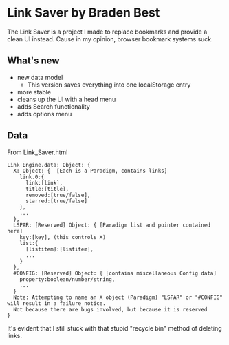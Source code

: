 # Link Saver by Braden Best

The Link Saver is a project I made to replace bookmarks and provide a clean UI instead. Cause in my opinion, browser bookmark systems suck.

## What's new

* new data model
  * This version saves everything into one localStorage entry
* more stable
* cleans up the UI with a head menu
* adds Search functionality
* adds options menu

## Data

From Link_Saver.html

    Link Engine.data: Object: { 
      X: Object: {  [Each is a Paradigm, contains links]
        link.0:{
          link:[link],
          title:[title],
          removed:[true/false],
          starred:[true/false]
        },
        ...
      },
      LSPAR: [Reserved] Object: { [Paradigm list and pointer contained here]
        key:[key], (this controls X)
        list:{
          [listitem]:[listitem],
          ...
        }
      },
      #CONFIG: [Reserved] Object: { [contains miscellaneous Config data]
        property:boolean/number/string,
        ...
      }
      Note: Attempting to name an X object (Paradigm) "LSPAR" or "#CONFIG" will result in a failure notice. 
      Not because there are bugs involved, but because it is reserved
    }

It's evident that I still stuck with that stupid "recycle bin" method of deleting links.
